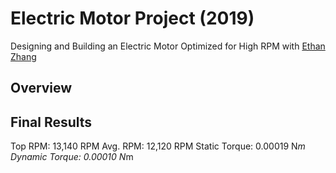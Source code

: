 # Electric Motor Project (2019)
Designing and Building an Electric Motor Optimized for High RPM with [Ethan Zhang](https://www.linkedin.com/in/ethnzhng/)

## Overview


## Final Results
Top RPM: 13,140 RPM
Avg. RPM: 12,120 RPM
Static Torque: 0.00019 N*m
Dynamic Torque: 0.00010 N*m

